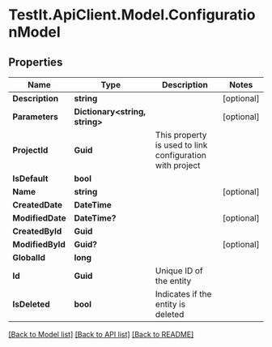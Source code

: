 # TestIt.ApiClient.Model.ConfigurationModel

## Properties

Name | Type | Description | Notes
------------ | ------------- | ------------- | -------------
**Description** | **string** |  | [optional] 
**Parameters** | **Dictionary&lt;string, string&gt;** |  | [optional] 
**ProjectId** | **Guid** | This property is used to link configuration with project | 
**IsDefault** | **bool** |  | 
**Name** | **string** |  | [optional] 
**CreatedDate** | **DateTime** |  | 
**ModifiedDate** | **DateTime?** |  | [optional] 
**CreatedById** | **Guid** |  | 
**ModifiedById** | **Guid?** |  | [optional] 
**GlobalId** | **long** |  | 
**Id** | **Guid** | Unique ID of the entity | 
**IsDeleted** | **bool** | Indicates if the entity is deleted | 

[[Back to Model list]](../README.md#documentation-for-models) [[Back to API list]](../README.md#documentation-for-api-endpoints) [[Back to README]](../README.md)

